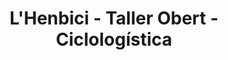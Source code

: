 ---
title: "L'Henbici - Taller Obert - Ciclologística"
url: /lhospitalet-de-llobregat/lhenbici-taller-obert-ciclologistica/
shop: Fahrrad
---